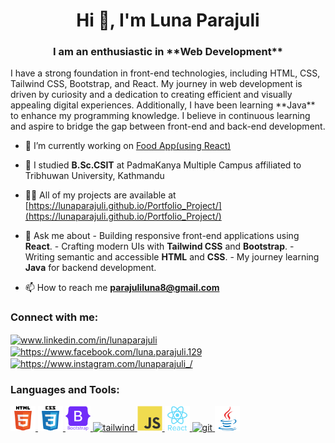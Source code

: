 
<h1 align="center">Hi 👋, I'm Luna Parajuli</h1>
<h3 align="center">I am an enthusiastic in **Web Development**   </h3>

<p>I have a strong foundation in front-end technologies, including HTML, CSS, Tailwind CSS, Bootstrap, and React. My journey in web development is driven by curiosity and a dedication to creating efficient and visually appealing digital experiences. Additionally, I have been learning **Java** to enhance my programming knowledge. I believe in continuous learning and aspire to bridge the gap between front-end and back-end development.</p>

- 🔭 I’m currently working on [Food App(using React)](react-food-pro.vercel.app)

- 🌱 I studied **B.Sc.CSIT** at PadmaKanya Multiple Campus affiliated to Tribhuwan University, Kathmandu

- 👨‍💻 All of my projects are available at [https://lunaparajuli.github.io/Portfolio_Project/](https://lunaparajuli.github.io/Portfolio_Project/)

- 💬 Ask me about
                  - Building responsive front-end applications using **React**.
                  - Crafting modern UIs with **Tailwind CSS** and **Bootstrap**.
                  - Writing semantic and accessible **HTML** and **CSS**.
                  - My journey learning **Java** for backend development.

- 📫 How to reach me **parajuliluna8@gmail.com**

<h3 align="left">Connect with me:</h3>
<p align="left">
<a href="https://linkedin.com/in/www.linkedin.com/in/lunaparajuli" target="blank"><img align="center" src="https://raw.githubusercontent.com/rahuldkjain/github-profile-readme-generator/master/src/images/icons/Social/linked-in-alt.svg" alt="www.linkedin.com/in/lunaparajuli" height="30" width="40" /></a>
<a href="https://fb.com/https://www.facebook.com/luna.parajuli.129" target="blank"><img align="center" src="https://raw.githubusercontent.com/rahuldkjain/github-profile-readme-generator/master/src/images/icons/Social/facebook.svg" alt="https://www.facebook.com/luna.parajuli.129" height="30" width="40" /></a>
<a href="https://instagram.com/https://www.instagram.com/lunaparajuli_/" target="blank"><img align="center" src="https://raw.githubusercontent.com/rahuldkjain/github-profile-readme-generator/master/src/images/icons/Social/instagram.svg" alt="https://www.instagram.com/lunaparajuli_/" height="30" width="40" /></a>
</p>

<h3 align="left">Languages and Tools:</h3>
<p align="left"> <a href="https://www.w3.org/html/" target="_blank" rel="noreferrer"> <img src="https://raw.githubusercontent.com/devicons/devicon/master/icons/html5/html5-original-wordmark.svg" alt="html5" width="40" height="40"/> </a>  <a href="https://www.w3schools.com/css/" target="_blank" rel="noreferrer"> <img src="https://raw.githubusercontent.com/devicons/devicon/master/icons/css3/css3-original-wordmark.svg" alt="css3" width="40" height="40"/> </a>  <a href="https://getbootstrap.com" target="_blank" rel="noreferrer"> <img src="https://raw.githubusercontent.com/devicons/devicon/master/icons/bootstrap/bootstrap-plain-wordmark.svg" alt="bootstrap" width="40" height="40"/> </a>  <a href="https://tailwindcss.com/" target="_blank" rel="noreferrer"> <img src="https://www.vectorlogo.zone/logos/tailwindcss/tailwindcss-icon.svg" alt="tailwind" width="40" height="40"/> </a>  <a href="https://developer.mozilla.org/en-US/docs/Web/JavaScript" target="_blank" rel="noreferrer"> <img src="https://raw.githubusercontent.com/devicons/devicon/master/icons/javascript/javascript-original.svg" alt="javascript" width="40" height="40"/> </a> <a href="https://reactjs.org/" target="_blank" rel="noreferrer"> <img src="https://raw.githubusercontent.com/devicons/devicon/master/icons/react/react-original-wordmark.svg" alt="react" width="40" height="40"/> </a>  <a href="https://git-scm.com/" target="_blank" rel="noreferrer"> <img src="https://www.vectorlogo.zone/logos/git-scm/git-scm-icon.svg" alt="git" width="40" height="40"/> </a>  <a href="https://www.java.com" target="_blank" rel="noreferrer"> <img src="https://raw.githubusercontent.com/devicons/devicon/master/icons/java/java-original.svg" alt="java" width="40" height="40"/> </a>    </p>

